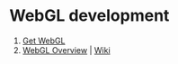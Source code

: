 # WebGL development

1. [Get WebGL](https://get.webgl.org/)
2. [WebGL Overview](https://www.khronos.org/webgl/) | [Wiki](https://www.khronos.org/webgl/wiki/Main_Page)
